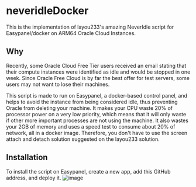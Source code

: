 # neveridleDocker
This is the implementation of layou233's amazing NeverIdle script for Easypanel/docker on ARM64 Oracle Cloud Instances.

## Why
Recently, some Oracle Cloud Free Tier users received an email stating that their compute instances were identified as idle and would be stopped in one week. Since Oracle Free Cloud is by far the best offer for test servers, some users may not want to lose their machines.

This script is made to run on Easypanel, a docker-based control panel, and helps to avoid the instance from being considered idle, thus preventing Oracle from deleting your machine. It makes your CPU waste 20% of processor power on a very low priority, which means that it will only waste if other more important processes are not using the machine. It also wastes your 2GB of memory and uses a speed test to consume about 20% of network, all in a docker image. Therefore, you don't have to use the screen attach and detach solution suggested on the layou233 solution.

## Installation
To install the script on Easypanel, create a new app, add this GitHub address, and deploy it.
![image](https://github.com/baunilhaeu/neveridledocker/blob/main/ep-git-neveridle.png)
